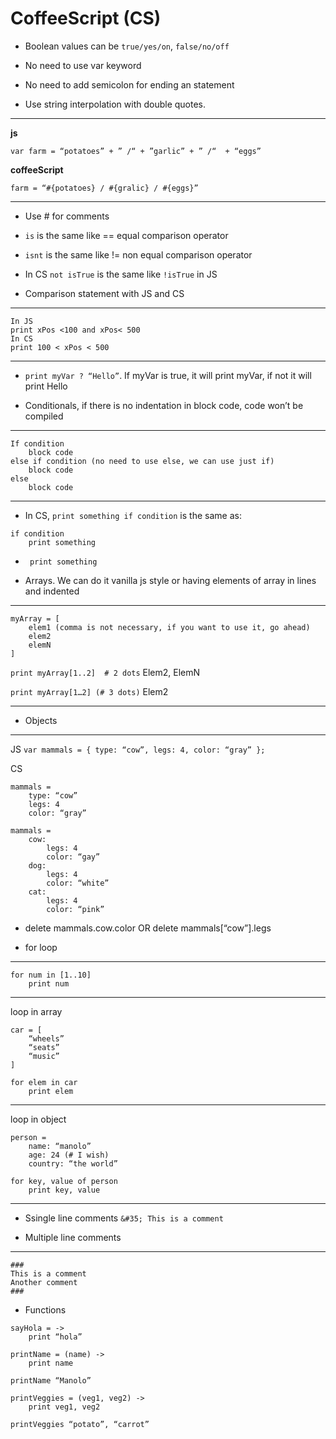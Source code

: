 # CoffeeScript (CS) 
* Boolean values can be `true/yes/on`, `false/no/off`

* No need to use var keyword

* No need to add semicolon for ending an statement

* Use string interpolation with double quotes. 
- - - -
**js**

`var farm = “potatoes” + ” /“ + ”garlic” + ” /“  + “eggs”`

**coffeeScript**

`farm = “#{potatoes} / #{gralic} / #{eggs}”`

- - - -

* Use # for comments

* `is` is the same like == equal comparison operator

*  `isnt` is the same like != non equal comparison operator

* In CS  `not isTrue` is the same like `!isTrue` in JS

* Comparison statement with JS and CS

- - - -
```xPos = 300
In JS
print xPos <100 and xPos< 500 
In CS
print 100 < xPos < 500 
```
- - - -

* `print myVar ? “Hello”`.  If myVar is true, it will print myVar, if not it will print Hello

* Conditionals, if there is no indentation in block code, code won’t be compiled

- - - -
```
If condition
	block code
else if condition (no need to use else, we can use just if)
	block code
else 
	block code
```
- - - -

* In CS,  `print something if condition` is the same as:

```
if condition
	print something
```

*  ```unless conduction
	print something
   ```

* Arrays. We can do it vanilla js style or having elements of array in lines and indented
- - - -
``` 
myArray = [
	elem1 (comma is not necessary, if you want to use it, go ahead)
	elem2
	elemN
] 
```

`print myArray[1..2]  # 2 dots`
Elem2, ElemN

`print myArray[1…2] (# 3 dots)`
Elem2

- - - -

* Objects

- - - -
JS
`var mammals = { type: “cow”, legs: 4, color: “gray” };`

CS
```
mammals =
	type: “cow”
	legs: 4
	color: “gray”
	
mammals = 
	cow:
		legs: 4
		color: “gay”
	dog:
		legs: 4
		color: “white”
	cat:
		legs: 4
		color: “pink”
```

* delete mammals.cow.color  OR
delete mammals[“cow”].legs

* for loop
- - - -
```
for num in [1..10]
	print num
```
- - - -
loop in array
```
car = [
	“wheels”
	“seats”
	“music”
]

for elem in car
	print elem
```
- - - -
loop in object
```
person = 
	name: “manolo”
	age: 24 (# I wish)
	country: “the world”

for key, value of person
	print key, value
```
- - - -

*  Ssingle line comments
`
&#35; This is a comment
`

* Multiple line comments
- - - -
```
### 
This is a comment
Another comment
###
```
* Functions 

```
sayHola = ->
	print “hola”

printName = (name) ->
	print name

printName “Manolo”

printVeggies = (veg1, veg2) ->
	print veg1, veg2

printVeggies “potato”, “carrot”
```



 


